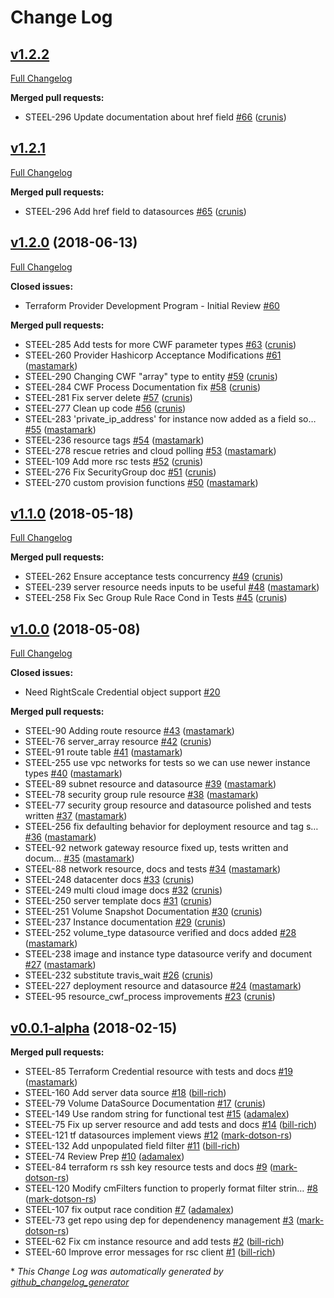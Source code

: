 # Change Log

## [v1.2.2](https://github.com/rightscale/terraform-provider-rightscale/tree/HEAD)

[Full Changelog](https://github.com/rightscale/terraform-provider-rightscale/compare/v1.2.1...v1.2.2)

**Merged pull requests:**

- STEEL-296 Update documentation about href field [\#66](https://github.com/rightscale/terraform-provider-rightscale/pull/66) ([crunis](https://github.com/crunis))

## [v1.2.1](https://github.com/rightscale/terraform-provider-rightscale/tree/v1.2.1)

[Full Changelog](https://github.com/rightscale/terraform-provider-rightscale/compare/v1.2.0...v1.2.1)

**Merged pull requests:**

- STEEL-296 Add href field to datasources [\#65](https://github.com/rightscale/terraform-provider-rightscale/pull/65) ([crunis](https://github.com/crunis))

## [v1.2.0](https://github.com/rightscale/terraform-provider-rightscale/tree/v1.2.0) (2018-06-13)
[Full Changelog](https://github.com/rightscale/terraform-provider-rightscale/compare/v1.1.0...v1.2.0)

**Closed issues:**

- Terraform Provider Development Program - Initial Review [\#60](https://github.com/rightscale/terraform-provider-rightscale/issues/60)

**Merged pull requests:**

- STEEL-285 Add tests for more CWF parameter types [\#63](https://github.com/rightscale/terraform-provider-rightscale/pull/63) ([crunis](https://github.com/crunis))
- STEEL-260 Provider Hashicorp Acceptance Modifications [\#61](https://github.com/rightscale/terraform-provider-rightscale/pull/61) ([mastamark](https://github.com/mastamark))
- STEEL-290 Changing CWF "array" type to entity [\#59](https://github.com/rightscale/terraform-provider-rightscale/pull/59) ([crunis](https://github.com/crunis))
- STEEL-284 CWF Process Documentation fix [\#58](https://github.com/rightscale/terraform-provider-rightscale/pull/58) ([crunis](https://github.com/crunis))
- STEEL-281 Fix server delete [\#57](https://github.com/rightscale/terraform-provider-rightscale/pull/57) ([crunis](https://github.com/crunis))
- STEEL-277 Clean up code [\#56](https://github.com/rightscale/terraform-provider-rightscale/pull/56) ([crunis](https://github.com/crunis))
- STEEL-283 'private\_ip\_address' for instance now added as a field so… [\#55](https://github.com/rightscale/terraform-provider-rightscale/pull/55) ([mastamark](https://github.com/mastamark))
- STEEL-236 resource tags [\#54](https://github.com/rightscale/terraform-provider-rightscale/pull/54) ([mastamark](https://github.com/mastamark))
- STEEL-278 rescue retries and cloud polling [\#53](https://github.com/rightscale/terraform-provider-rightscale/pull/53) ([mastamark](https://github.com/mastamark))
- STEEL-109 Add more rsc tests [\#52](https://github.com/rightscale/terraform-provider-rightscale/pull/52) ([crunis](https://github.com/crunis))
- STEEL-276 Fix SecurityGroup doc [\#51](https://github.com/rightscale/terraform-provider-rightscale/pull/51) ([crunis](https://github.com/crunis))
- STEEL-270 custom provision functions [\#50](https://github.com/rightscale/terraform-provider-rightscale/pull/50) ([mastamark](https://github.com/mastamark))

## [v1.1.0](https://github.com/rightscale/terraform-provider-rightscale/tree/v1.1.0) (2018-05-18)
[Full Changelog](https://github.com/rightscale/terraform-provider-rightscale/compare/v1.0.0...v1.1.0)

**Merged pull requests:**

- STEEL-262 Ensure acceptance tests concurrency [\#49](https://github.com/rightscale/terraform-provider-rightscale/pull/49) ([crunis](https://github.com/crunis))
- STEEL-239 server resource needs inputs to be useful [\#48](https://github.com/rightscale/terraform-provider-rightscale/pull/48) ([mastamark](https://github.com/mastamark))
- STEEL-258 Fix Sec Group Rule Race Cond in Tests [\#45](https://github.com/rightscale/terraform-provider-rightscale/pull/45) ([crunis](https://github.com/crunis))

## [v1.0.0](https://github.com/rightscale/terraform-provider-rightscale/tree/v1.0.0) (2018-05-08)
[Full Changelog](https://github.com/rightscale/terraform-provider-rightscale/compare/v0.0.1-alpha...v1.0.0)

**Closed issues:**

- Need RightScale Credential object support [\#20](https://github.com/rightscale/terraform-provider-rightscale/issues/20)

**Merged pull requests:**

- STEEL-90 Adding route resource [\#43](https://github.com/rightscale/terraform-provider-rightscale/pull/43) ([mastamark](https://github.com/mastamark))
- STEEL-76 server\_array resource [\#42](https://github.com/rightscale/terraform-provider-rightscale/pull/42) ([crunis](https://github.com/crunis))
- STEEL-91 route table [\#41](https://github.com/rightscale/terraform-provider-rightscale/pull/41) ([mastamark](https://github.com/mastamark))
- STEEL-255 use vpc networks for tests so we can use newer instance types [\#40](https://github.com/rightscale/terraform-provider-rightscale/pull/40) ([mastamark](https://github.com/mastamark))
- STEEL-89 subnet resource and datasource [\#39](https://github.com/rightscale/terraform-provider-rightscale/pull/39) ([mastamark](https://github.com/mastamark))
- STEEL-78 security group rule resource [\#38](https://github.com/rightscale/terraform-provider-rightscale/pull/38) ([mastamark](https://github.com/mastamark))
- STEEL-77 security group resource and datasource polished and tests written [\#37](https://github.com/rightscale/terraform-provider-rightscale/pull/37) ([mastamark](https://github.com/mastamark))
- STEEL-256 fix defaulting behavior for deployment resource and tag s… [\#36](https://github.com/rightscale/terraform-provider-rightscale/pull/36) ([mastamark](https://github.com/mastamark))
- STEEL-92 network gateway resource fixed up, tests written and docum… [\#35](https://github.com/rightscale/terraform-provider-rightscale/pull/35) ([mastamark](https://github.com/mastamark))
- STEEL-88 network resource, docs and tests [\#34](https://github.com/rightscale/terraform-provider-rightscale/pull/34) ([mastamark](https://github.com/mastamark))
- STEEL-248 datacenter docs [\#33](https://github.com/rightscale/terraform-provider-rightscale/pull/33) ([crunis](https://github.com/crunis))
- STEEL-249 multi cloud image docs [\#32](https://github.com/rightscale/terraform-provider-rightscale/pull/32) ([crunis](https://github.com/crunis))
- STEEL-250 server template docs [\#31](https://github.com/rightscale/terraform-provider-rightscale/pull/31) ([crunis](https://github.com/crunis))
- STEEL-251 Volume Snapshot Documentation [\#30](https://github.com/rightscale/terraform-provider-rightscale/pull/30) ([crunis](https://github.com/crunis))
- STEEL-237 Instance documentation [\#29](https://github.com/rightscale/terraform-provider-rightscale/pull/29) ([crunis](https://github.com/crunis))
- STEEL-252 volume\_type datasource verified and docs added [\#28](https://github.com/rightscale/terraform-provider-rightscale/pull/28) ([mastamark](https://github.com/mastamark))
- STEEL-238 image and instance type datasource verify and document [\#27](https://github.com/rightscale/terraform-provider-rightscale/pull/27) ([mastamark](https://github.com/mastamark))
- STEEL-232 substitute travis\_wait [\#26](https://github.com/rightscale/terraform-provider-rightscale/pull/26) ([crunis](https://github.com/crunis))
- STEEL-227 deployment resource and datasource [\#24](https://github.com/rightscale/terraform-provider-rightscale/pull/24) ([mastamark](https://github.com/mastamark))
- STEEL-95 resource\_cwf\_process improvements [\#23](https://github.com/rightscale/terraform-provider-rightscale/pull/23) ([crunis](https://github.com/crunis))

## [v0.0.1-alpha](https://github.com/rightscale/terraform-provider-rightscale/tree/v0.0.1-alpha) (2018-02-15)
**Merged pull requests:**

- STEEL-85 Terraform Credential resource with tests and docs [\#19](https://github.com/rightscale/terraform-provider-rightscale/pull/19) ([mastamark](https://github.com/mastamark))
- STEEL-160 Add server data source [\#18](https://github.com/rightscale/terraform-provider-rightscale/pull/18) ([bill-rich](https://github.com/bill-rich))
- STEEL-79 Volume DataSource Documentation [\#17](https://github.com/rightscale/terraform-provider-rightscale/pull/17) ([crunis](https://github.com/crunis))
- STEEL-149 Use random string for functional test [\#15](https://github.com/rightscale/terraform-provider-rightscale/pull/15) ([adamalex](https://github.com/adamalex))
- STEEL-75 Fix up server resource and add tests and docs [\#14](https://github.com/rightscale/terraform-provider-rightscale/pull/14) ([bill-rich](https://github.com/bill-rich))
- STEEL-121 tf datasources implement views [\#12](https://github.com/rightscale/terraform-provider-rightscale/pull/12) ([mark-dotson-rs](https://github.com/mark-dotson-rs))
- STEEL-132 Add unpopulated field filter [\#11](https://github.com/rightscale/terraform-provider-rightscale/pull/11) ([bill-rich](https://github.com/bill-rich))
- STEEL-74 Review Prep [\#10](https://github.com/rightscale/terraform-provider-rightscale/pull/10) ([adamalex](https://github.com/adamalex))
- STEEL-84 terraform rs ssh key resource tests and docs [\#9](https://github.com/rightscale/terraform-provider-rightscale/pull/9) ([mark-dotson-rs](https://github.com/mark-dotson-rs))
- STEEL-120 Modify cmFilters function to properly format filter strin… [\#8](https://github.com/rightscale/terraform-provider-rightscale/pull/8) ([mark-dotson-rs](https://github.com/mark-dotson-rs))
- STEEL-107 fix output race condition [\#7](https://github.com/rightscale/terraform-provider-rightscale/pull/7) ([adamalex](https://github.com/adamalex))
- STEEL-73 get repo using dep for dependenency management [\#3](https://github.com/rightscale/terraform-provider-rightscale/pull/3) ([mark-dotson-rs](https://github.com/mark-dotson-rs))
- STEEL-62 Fix cm instance resource and add tests [\#2](https://github.com/rightscale/terraform-provider-rightscale/pull/2) ([bill-rich](https://github.com/bill-rich))
- STEEL-60 Improve error messages for rsc client [\#1](https://github.com/rightscale/terraform-provider-rightscale/pull/1) ([bill-rich](https://github.com/bill-rich))



\* *This Change Log was automatically generated by [github_changelog_generator](https://github.com/skywinder/Github-Changelog-Generator)*
